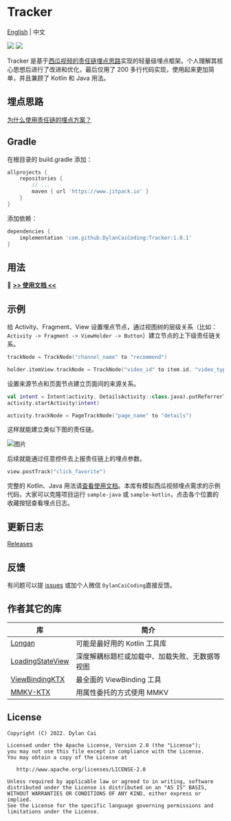 # Tracker

[English](https://github.com/DylanCaiCoding/Tracker) | 中文

[![](https://www.jitpack.io/v/DylanCaiCoding/Tracker.svg)](https://www.jitpack.io/#DylanCaiCoding/Tracker)
[![](https://img.shields.io/badge/License-Apache--2.0-blue.svg)](https://github.com/DylanCaiCoding/Tracker/blob/master/LICENSE)

Tracker 是基于[西瓜视频的责任链埋点思路](https://mp.weixin.qq.com/s/iMn--4FNugtH26G90N1MaQ)实现的轻量级埋点框架。个人理解其核心思想后进行了改进和优化，最后仅用了 200 多行代码实现，使用起来更加简单，并且兼顾了 Kotlin 和 Java 用法。

## 埋点思路

[为什么使用责任链的埋点方案？](https://dylancaicoding.github.io/Tracker/#/zh/idea)

## Gradle

在根目录的 build.gradle 添加：

```groovy
allprojects {
    repositories {
        // ...
        maven { url 'https://www.jitpack.io' }
    }
}
```

添加依赖：

```groovy
dependencies {
    implementation 'com.github.DylanCaiCoding:Tracker:1.0.1'
}
```

## 用法

:pencil: **[>> 使用文档 <<](https://dylancaicoding.github.io/Tracker/#/zh/usage)**

## 示例

给 Activity、Fragment、View 设置埋点节点，通过视图树的层级关系（比如：`Activity -> Fragment -> ViewHolder -> Button`）建立节点的上下级责任链关系。

```kotlin
trackNode = TrackNode("channel_name" to "recommend")
```

```kotlin
holder.itemView.trackNode = TrackNode("video_id" to item.id, "video_type" to item.type)
```

设置来源节点和页面节点建立页面间的来源关系。

```kotlin
val intent = Intent(activity, DetailsActivity::class.java).putReferrerTrackNode(view)
activity.startActivity(intent)
```

```kotlin
activity.trackNode = PageTrackNode("page_name" to "details")
```

这样就能建立类似下图的责任链。

![图片](https://p3-juejin.byteimg.com/tos-cn-i-k3u1fbpfcp/e4056fcff5a84c75988f4fa60e7e6ab5~tplv-k3u1fbpfcp-zoom-1.image)

后续就能通过任意控件去上报责任链上的埋点参数。

```kotlin
view.postTrack("click_favorite")
```

完整的 Kotlin、Java 用法请[查看使用文档](https://dylancaicoding.github.io/Tracker/#/zh/usage)。本库有模拟西瓜视频埋点需求的示例代码，大家可以克隆项目运行 `sample-java` 或 `sample-kotlin`，点击各个位置的收藏按钮查看埋点日志。

## 更新日志

[Releases](https://github.com/DylanCaiCoding/Tracker/releases)

## 反馈

有问题可以提 [issues](https://github.com/DylanCaiCoding/Tracker/issues) 或加个人微信 `DylanCaiCoding`直接反馈。

## 作者其它的库

| 库                                                           | 简介                                           |
| ------------------------------------------------------------ | ---------------------------------------------- |
| [Longan](https://github.com/DylanCaiCoding/Longan)           | 可能是最好用的 Kotlin 工具库      |
| [LoadingStateView](https://github.com/DylanCaiCoding/LoadingStateView) | 深度解耦标题栏或加载中、加载失败、无数据等视图 |
| [ViewBindingKTX](https://github.com/DylanCaiCoding/ViewBindingKTX) | 最全面的 ViewBinding 工具                    |
| [MMKV-KTX](https://github.com/DylanCaiCoding/MMKV-KTX)       | 用属性委托的方式使用 MMKV                            |

## License

```
Copyright (C) 2022. Dylan Cai

Licensed under the Apache License, Version 2.0 (the "License");
you may not use this file except in compliance with the License.
You may obtain a copy of the License at

   http://www.apache.org/licenses/LICENSE-2.0

Unless required by applicable law or agreed to in writing, software
distributed under the License is distributed on an "AS IS" BASIS,
WITHOUT WARRANTIES OR CONDITIONS OF ANY KIND, either express or implied.
See the License for the specific language governing permissions and
limitations under the License.
```
